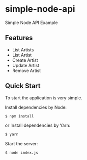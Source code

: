 # simple-node-api
Simple Node API Example

## Features

  * List Artists
  * List Artist
  * Create Artist
  * Update Artist
  * Remove Artist

## Quick Start

To start the application is very simple.

  Install dependencies by Node:
```bash
$ npm install
```
  or Install dependencies by Yarn:
```bash
$ yarn
```

  Start the server:

```bash
$ node index.js
```